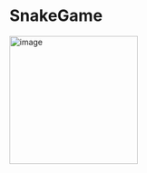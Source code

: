 # SnakeGame

<img width="226" alt="image" src="https://user-images.githubusercontent.com/104035433/212925328-c1d18c9c-a6e3-4e64-9a6a-3a8fe98df441.png">
